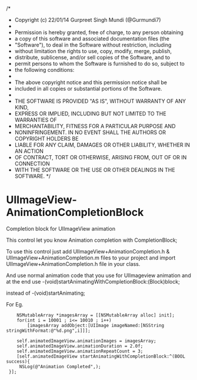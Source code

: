 /*
 * Copyright (c) 22/01/14 Gurpreet Singh Mundi (@Gurmundi7)
 *
 * Permission is hereby granted, free of charge, to any person obtaining
 * a copy of this software and associated documentation files (the
 * "Software"), to deal in the Software without restriction, including
 * without limitation the rights to use, copy, modify, merge, publish,
 * distribute, sublicense, and/or sell copies of the Software, and to
 * permit persons to whom the Software is furnished to do so, subject to
 * the following conditions:
 *
 * The above copyright notice and this permission notice shall be
 * included in all copies or substantial portions of the Software.
 *
 * THE SOFTWARE IS PROVIDED "AS IS", WITHOUT WARRANTY OF ANY KIND,
 * EXPRESS OR IMPLIED, INCLUDING BUT NOT LIMITED TO THE WARRANTIES OF
 * MERCHANTABILITY, FITNESS FOR A PARTICULAR PURPOSE AND
 * NONINFRINGEMENT. IN NO EVENT SHALL THE AUTHORS OR COPYRIGHT HOLDERS BE
 * LIABLE FOR ANY CLAIM, DAMAGES OR OTHER LIABILITY, WHETHER IN AN ACTION
 * OF CONTRACT, TORT OR OTHERWISE, ARISING FROM, OUT OF OR IN CONNECTION
 * WITH THE SOFTWARE OR THE USE OR OTHER DEALINGS IN THE SOFTWARE.
 */


UIImageView-AnimationCompletionBlock
====================================

Completion block for UIImageView animation

This control let you know Animation completion with CompletionBlock;

To use this control just add UIImageView+AnimationCompletion.h & UIImageView+AnimationCompletion.m files to your project and 
import UIImageView+AnimationCompletion.h file in your class.

And use normal animation code that you use for UIImageview animation and at the end use -(void)startAnimatingWithCompletionBlock:(Block)block;

instead of -(void)startAnimating;

For Eg.


        NSMutableArray *imagesArray = [[NSMutableArray alloc] init];
        for(int i = 10001 ; i<= 10010 ; i++)
            [imagesArray addObject:[UIImage imageNamed:[NSString stringWithFormat:@"%d.png",i]]];
        
        self.animatedImageView.animationImages = imagesArray;
        self.animatedImageView.animationDuration = 2.0f;
        self.animatedImageView.animationRepeatCount = 3;
        [self.animatedImageView startAnimatingWithCompletionBlock:^(BOOL success){
         NSLog(@"Animation Completed",);
     }];


